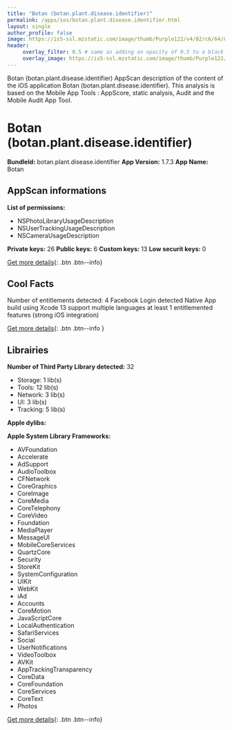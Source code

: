 ```yaml
---
title: "Botan (botan.plant.disease.identifier)"
permalink: /apps/ios/botan.plant.disease.identifier.html
layout: single
author_profile: false
image: https://is5-ssl.mzstatic.com/image/thumb/Purple122/v4/82/c6/64/82c66418-3c0c-77cc-3915-bdd50f721c1e/AppIcon-0-1x_U007emarketing-0-6-0-85-220.png/512x512bb.jpg
header: 
     overlay_filter: 0.5 # same as adding an opacity of 0.5 to a black background
     overlay_image: https://is5-ssl.mzstatic.com/image/thumb/Purple122/v4/82/c6/64/82c66418-3c0c-77cc-3915-bdd50f721c1e/AppIcon-0-1x_U007emarketing-0-6-0-85-220.png/512x512bb.jpg
---
```

Botan (botan.plant.disease.identifier) AppScan description of the content of the iOS application Botan (botan.plant.disease.identifier). This analysis is based on the Mobile App Tools : AppScore, static analysis, Audit and the Mobile Audit App Tool.

# Botan (botan.plant.disease.identifier)

**BundleId:** botan.plant.disease.identifier
**App Version:** 1.7.3
**App Name:** Botan


## AppScan informations 

**List of permissions:** 
- NSPhotoLibraryUsageDescription
- NSUserTrackingUsageDescription
- NSCameraUsageDescription
  
  
**Private keys:** 26
**Public keys:** 6
**Custom keys:** 13
**Low securit keys:** 0
  
[Get more details](/pricing.html){: .btn .btn--info}

## Cool Facts

Number of entitlements detected: 4
Facebook Login detected
Native App
build using Xcode 13
support multiple languages
at least 1 entitlemented features (strong iOS integration)
  
[Get more details](/pricing.html){: .btn .btn--info }

## Librairies 
**Number of Third Party Library detected:** 32
- Storage: 1 lib(s)
- Tools: 12 lib(s)
- Network: 3 lib(s)
- UI: 3 lib(s)
- Tracking: 5 lib(s)


**Apple dylibs:**


**Apple System Library Frameworks:**
- AVFoundation
- Accelerate
- AdSupport
- AudioToolbox
- CFNetwork
- CoreGraphics
- CoreImage
- CoreMedia
- CoreTelephony
- CoreVideo
- Foundation
- MediaPlayer
- MessageUI
- MobileCoreServices
- QuartzCore
- Security
- StoreKit
- SystemConfiguration
- UIKit
- WebKit
- iAd
- Accounts
- CoreMotion
- JavaScriptCore
- LocalAuthentication
- SafariServices
- Social
- UserNotifications
- VideoToolbox
- AVKit
- AppTrackingTransparency
- CoreData
- CoreFoundation
- CoreServices
- CoreText
- Photos


  
[Get more details](/pricing.html){: .btn .btn--info}

